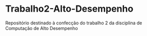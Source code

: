 # Trabalho2-Alto-Desempenho
Repositório destinado à confecção do trabalho 2 da disciplina de Computação de Alto Desempenho

